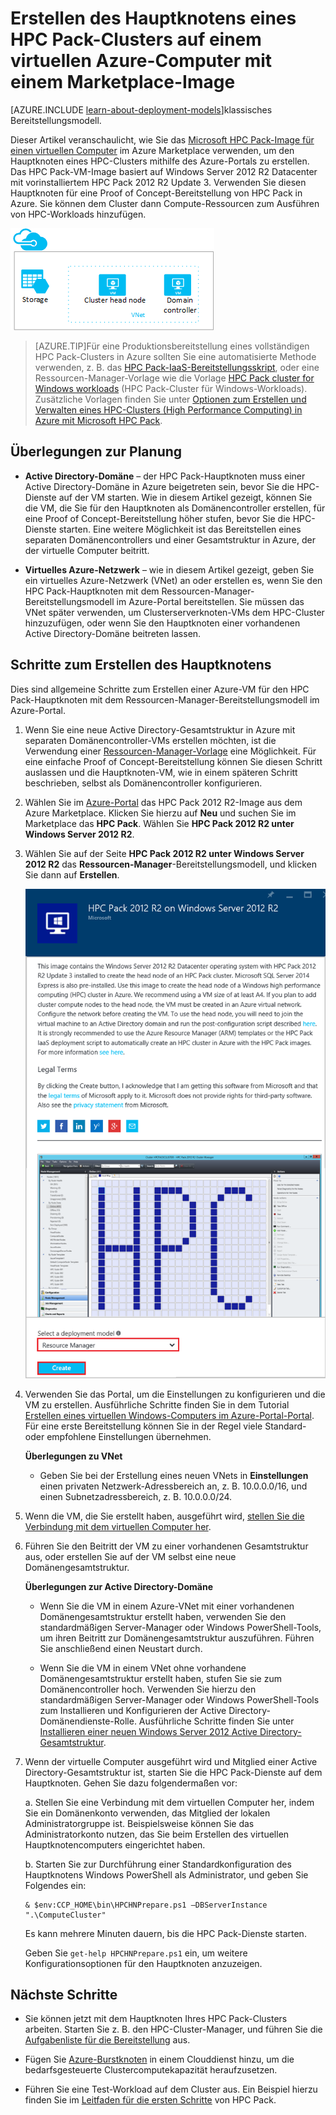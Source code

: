 <properties
 pageTitle="Erstellen eines HPC Pack-Hauptknotens in einem virtuellen Azure-Computer | Microsoft Azure"
 description="Sie erfahren, wie Sie das Azure-Portal und das Ressourcen-Manager-Bereitstellungsmodell verwenden, um einen Microsoft HPC Pack-Hauptknoten in einem virtuellen Azure-Computer zu erstellen."
 services="virtual-machines"
 documentationCenter=""
 authors="dlepow"
 manager="timlt"
 editor=""
 tags="azure-resource-manager,hpc-pack"/>
<tags
ms.service="virtual-machines"
 ms.devlang="na"
 ms.topic="article"
 ms.tgt_pltfrm="vm-windows"
 ms.workload="big-compute"
 ms.date="02/04/2016"
 ms.author="danlep"/>

# Erstellen des Hauptknotens eines HPC Pack-Clusters auf einem virtuellen Azure-Computer mit einem Marketplace-Image

[AZURE.INCLUDE [learn-about-deployment-models](../../includes/learn-about-deployment-models-rm-include.md)]klassisches Bereitstellungsmodell.


Dieser Artikel veranschaulicht, wie Sie das [Microsoft HPC Pack-Image für einen virtuellen Computer](https://azure.microsoft.com/marketplace/partners/microsoft/hpcpack2012r2onwindowsserver2012r2/) im Azure Marketplace verwenden, um den Hauptknoten eines HPC-Clusters mithilfe des Azure-Portals zu erstellen. Das HPC Pack-VM-Image basiert auf Windows Server 2012 R2 Datacenter mit vorinstalliertem HPC Pack 2012 R2 Update 3. Verwenden Sie diesen Hauptknoten für eine Proof of Concept-Bereitstellung von HPC Pack in Azure. Sie können dem Cluster dann Compute-Ressourcen zum Ausführen von HPC-Workloads hinzufügen.


![HPC Pack-Hauptknoten][headnode]

>[AZURE.TIP]Für eine Produktionsbereitstellung eines vollständigen HPC Pack-Clusters in Azure sollten Sie eine automatisierte Methode verwenden, z. B. das [HPC Pack-IaaS-Bereitstellungsskript](virtual-machines-hpcpack-cluster-powershell-script.md), oder eine Ressourcen-Manager-Vorlage wie die Vorlage [HPC Pack cluster for Windows workloads](https://azure.microsoft.com/marketplace/partners/microsofthpc/newclusterwindowscn/) (HPC Pack-Cluster für Windows-Workloads). Zusätzliche Vorlagen finden Sie unter [Optionen zum Erstellen und Verwalten eines HPC-Clusters (High Performance Computing) in Azure mit Microsoft HPC Pack](virtual-machines-hpcpack-cluster-options.md).

## Überlegungen zur Planung

* **Active Directory-Domäne** – der HPC Pack-Hauptknoten muss einer Active Directory-Domäne in Azure beigetreten sein, bevor Sie die HPC-Dienste auf der VM starten. Wie in diesem Artikel gezeigt, können Sie die VM, die Sie für den Hauptknoten als Domänencontroller erstellen, für eine Proof of Concept-Bereitstellung höher stufen, bevor Sie die HPC-Dienste starten. Eine weitere Möglichkeit ist das Bereitstellen eines separaten Domänencontrollers und einer Gesamtstruktur in Azure, der der virtuelle Computer beitritt.

* **Virtuelles Azure-Netzwerk** – wie in diesem Artikel gezeigt, geben Sie ein virtuelles Azure-Netzwerk (VNet) an oder erstellen es, wenn Sie den HPC Pack-Hauptknoten mit dem Ressourcen-Manager-Bereitstellungsmodell im Azure-Portal bereitstellen. Sie müssen das VNet später verwenden, um Clusterserverknoten-VMs dem HPC-Cluster hinzuzufügen, oder wenn Sie den Hauptknoten einer vorhandenen Active Directory-Domäne beitreten lassen.

    
## Schritte zum Erstellen des Hauptknotens

Dies sind allgemeine Schritte zum Erstellen einer Azure-VM für den HPC Pack-Hauptknoten mit dem Ressourcen-Manager-Bereitstellungsmodell im Azure-Portal.


1. Wenn Sie eine neue Active Directory-Gesamtstruktur in Azure mit separaten Domänencontroller-VMs erstellen möchten, ist die Verwendung einer [Ressourcen-Manager-Vorlage](https://azure.microsoft.com/documentation/templates/active-directory-new-domain-ha-2-dc/) eine Möglichkeit. Für eine einfache Proof of Concept-Bereitstellung können Sie diesen Schritt auslassen und die Hauptknoten-VM, wie in einem späteren Schritt beschrieben, selbst als Domänencontroller konfigurieren.
    
2. Wählen Sie im [Azure-Portal](https://portal.azure.com) das HPC Pack 2012 R2-Image aus dem Azure Marketplace. Klicken Sie hierzu auf **Neu** und suchen Sie im Marketplace das **HPC Pack**. Wählen Sie **HPC Pack 2012 R2 unter Windows Server 2012 R2**.

3. Wählen Sie auf der Seite **HPC Pack 2012 R2 unter Windows Server 2012 R2** das **Ressourcen-Manager**-Bereitstellungsmodell, und klicken Sie dann auf **Erstellen**.

    ![HPC Pack-Image][marketplace]

4. Verwenden Sie das Portal, um die Einstellungen zu konfigurieren und die VM zu erstellen. Ausführliche Schritte finden Sie in dem Tutorial [Erstellen eines virtuellen Windows-Computers im Azure-Portal-Portal](virtual-machines-windows-tutorial.md). Für eine erste Bereitstellung können Sie in der Regel viele Standard- oder empfohlene Einstellungen übernehmen.

    **Überlegungen zu VNet**

   * Geben Sie bei der Erstellung eines neuen VNets in **Einstellungen** einen privaten Netzwerk-Adressbereich an, z. B. 10.0.0.0/16, und einen Subnetzadressbereich, z. B. 10.0.0.0/24.
    
4. Wenn die VM, die Sie erstellt haben, ausgeführt wird, [stellen Sie die Verbindung mit dem virtuellen Computer her](virtual-machines-log-on-windows-server-preview.md). 

5. Führen Sie den Beitritt der VM zu einer vorhandenen Gesamtstruktur aus, oder erstellen Sie auf der VM selbst eine neue Domänengesamtstruktur.

    **Überlegungen zur Active Directory-Domäne**

    * Wenn Sie die VM in einem Azure-VNet mit einer vorhandenen Domänengesamtstruktur erstellt haben, verwenden Sie den standardmäßigen Server-Manager oder Windows PowerShell-Tools, um ihren Beitritt zur Domänengesamtstruktur auszuführen. Führen Sie anschließend einen Neustart durch.

    * Wenn Sie die VM in einem VNet ohne vorhandene Domänengesamtstruktur erstellt haben, stufen Sie sie zum Domänencontroller hoch. Verwenden Sie hierzu den standardmäßigen Server-Manager oder Windows PowerShell-Tools zum Installieren und Konfigurieren der Active Directory-Domänendienste-Rolle. Ausführliche Schritte finden Sie unter [Installieren einer neuen Windows Server 2012 Active Directory-Gesamtstruktur](https://technet.microsoft.com/library/jj574166.aspx).

5. Wenn der virtuelle Computer ausgeführt wird und Mitglied einer Active Directory-Gesamtstruktur ist, starten Sie die HPC Pack-Dienste auf dem Hauptknoten. Gehen Sie dazu folgendermaßen vor:

    a. Stellen Sie eine Verbindung mit dem virtuellen Computer her, indem Sie ein Domänenkonto verwenden, das Mitglied der lokalen Administratorgruppe ist. Beispielsweise können Sie das Administratorkonto nutzen, das Sie beim Erstellen des virtuellen Hauptknotencomputers eingerichtet haben.

    b. Starten Sie zur Durchführung einer Standardkonfiguration des Hauptknotens Windows PowerShell als Administrator, und geben Sie Folgendes ein:

    ```
    & $env:CCP_HOME\bin\HPCHNPrepare.ps1 –DBServerInstance ".\ComputeCluster"
    ```

    Es kann mehrere Minuten dauern, bis die HPC Pack-Dienste starten.

    Geben Sie `get-help HPCHNPrepare.ps1` ein, um weitere Konfigurationsoptionen für den Hauptknoten anzuzeigen.


## Nächste Schritte

* Sie können jetzt mit dem Hauptknoten Ihres HPC Pack-Clusters arbeiten. Starten Sie z. B. den HPC-Cluster-Manager, und führen Sie die [Aufgabenliste für die Bereitstellung](https://technet.microsoft.com/library/jj884141.aspx) aus.
* Fügen Sie [Azure-Burstknoten](virtual-machines-hpcpack-cluster-node-burst.md) in einem Clouddienst hinzu, um die bedarfsgesteuerte Clustercomputekapazität heraufzusetzen. 

* Führen Sie eine Test-Workload auf dem Cluster aus. Ein Beispiel hierzu finden Sie im [Leitfaden für die ersten Schritte](https://technet.microsoft.com/library/jj884144) von HPC Pack.

<!--Image references-->
[headnode]: ./media/virtual-machines-hpcpack-cluster-headnode/headnode.png
[marketplace]: ./media/virtual-machines-hpcpack-cluster-headnode/marketplace.png

<!---HONumber=AcomDC_0211_2016-->